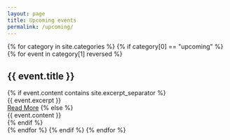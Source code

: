 ```yaml
---
layout: page
title: Upcoming events
permalink: /upcoming/
---
```


<div class="events">
  {% for category in site.categories %}
    {% if category[0] == "upcoming" %}
      {% for event in category[1] reversed %}
        <article class="event">
          <h1>{{ event.title }}</h1>
          {% if event.content contains site.excerpt_separator %}
            <div class="entry">
              {{ event.excerpt }}
            </div>
            <a href="{{ site.baseurl }}{{ event.url }}" class="read-more">Read More</a>
          {% else %}
            <div class="entry">
              {{ event.content }}
            </div>
          {% endif %}
        </article>
      {% endfor %}
    {% endif %}
  {% endfor %}
</div>

